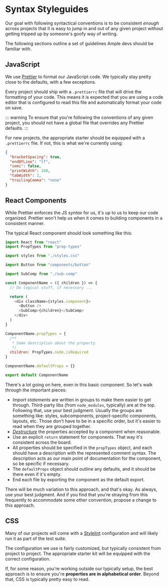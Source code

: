 # Syntax Styleguides

Our goal with following syntactical conventions is to be consistent _enough_ across projects that it is easy to jump in and out of any given project without getting tripped up by someone's goofy way of writing.

The following sections outline a set of guidelines Ample devs should be familiar with.

## JavaScript

We use [Prettier](https://prettier.io/) to format our JavaScript code. We typically stay pretty close to the defaults, with a few exceptions.

Every project should ship with a `.prettierrc` file that will drive the formatting of your code. This means it is expected that you are using a code editor that is configured to read this file and automatically format your code on save.

::: warning
To ensure that you're following the conventions of any given project, you should not have a global file that overrides any Prettier defaults.
:::

For new projects, the appropriate starter should be equipped with a `.prettierrc` file. If not, this is what we're currently using:

```json
{
  "bracketSpacing": true,
  "endOfLine": "lf",
  "semi": false,
  "printWidth": 100,
  "tabWidth": 2,
  "trailingComma": "none"
}
```

## React Components

While Prettier enforces the JS _syntax_ for us, it's up to us to keep our code organized. Prettier won't help us when it comes to building components in a consistent manner.

The typical React component should look something like this:

```js
import React from "react"
import PropTypes from "prop-types"

import styles from "./styles.css"

import Button from "components/button"

import SubComp from "./sub-comp"

const ComponentName = ({ children }) => {
  // Do logical stuff, if necessary ...

  return (
    <div className={styles.component}>
      <Button />
      <SubComp>{children}</SubComp>
    </div>
  )
}

ComponentName.propTypes = {
  /**
   * Some description about the property.
   */
  children: PropTypes.node.isRequired
}

ComponentName.defaultProps = {}

export default ComponentName
```

There's a lot going on here, even in this basic component. So let's walk through the important pieces:

- _Import statements_ are written in groups to make them easier to get through. Third-party libs (from `node_modules`, typically) are at the top. Following that, use your best judgment. Usually the groups are something like: styles, subcomponents, project-specific components, layouts, etc. Those don't have to be in a specific order, but it's easier to read when they are grouped together.
- [_Destructure_](https://developer.mozilla.org/en-US/docs/Web/JavaScript/Reference/Operators/Destructuring_assignment) the properties accepted by a component when reasonable.
- Use an explicit `return` statement for components. That way it's consistent across the board.
- All properties should be specified in the `propTypes` object, and each should have a description with the represented comment syntax. The description acts as our main point of documentation for the component, so be specific if necessary.
- The `defaultProps` object should outline any defaults, and it should be there even if it's empty.
- End each file by exporting the component as the default export.

There will be much variation to this approach, and that's okay. As always, use your best judgment. And if you find that you're straying from this frequently to accommodate some other convention, propose a change to this approach.

## CSS

Many of our projects will come with a [Stylelint](https://stylelint.io/) configuration and will likely run it as part of the test suite.

The configuration we use is fairly customized, but typically consistent from project to project. The appropriate starter kit will be equipped with the correct configuration.

If, for some reason, you're working outside our typically setup, the best approach is to ensure you're **properties are in alphabetical order**. Beyond that, CSS is typically pretty easy to read.
